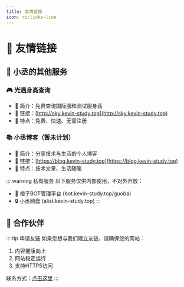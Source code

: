 ```yaml
---
title: 友情链接
icon: ri:links-line
---
```


# 🤝 友情链接

## 🌟 小丞的其他服务

### 🎮 光遇身高查询
- 📝 简介：免费查询国际服和测试服身高
- 🔗 链接：[http://sky.kevin-study.top](http://sky.kevin-study.top)
- 🎯 特点：免费、快速、无需注册

### 📚 小丞博客（暂未计划）
- 📝 简介：分享技术与生活的个人博客
- 🔗 链接：[https://blog.kevin-study.top](https://blog.kevin-study.top)
- 🎯 特点：技术文章、生活随笔

::: warning 私有服务
以下服务仅供内部使用，不对外开放：
- 🤖 橙子BOT管理平台 (bot.kevin-study.top/guoba)
- 🔒 小丞网盘 (alist.kevin-study.top)
:::

## 🌈 合作伙伴

::: tip 申请友链
如果您想与我们建立友链，请确保您的网站：
1. 内容健康向上
2. 网站稳定运行
3. 支持HTTPS访问

联系方式：[点击这里](https://qm.qq.com/q/Cn9FvE1HNu)
::: 